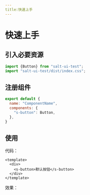```yaml
---
title:快速上手
---
```


# 快速上手

## 引入必要资源

```javascript
import {Button} from "salt-ui-test";
import "salt-ui-test/dist/index.css";
```

## 注册组件

```javascript
export default {
  name: "ComponentName",
  components: {
    "s-button": Button,
  },
}
```

## 使用

代码：

```vue
<template>
  <div>
    <s-button>默认按钮</s-button>
  </div>
</template>
```

效果：
<ClientOnly>
<get-started-button-demo></get-started-button-demo>
</ClientOnly>

